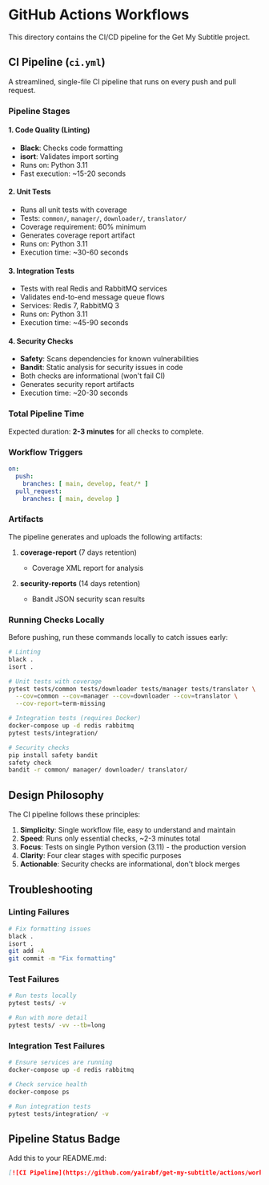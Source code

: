 # GitHub Actions Workflows

This directory contains the CI/CD pipeline for the Get My Subtitle project.

## CI Pipeline (`ci.yml`)

A streamlined, single-file CI pipeline that runs on every push and pull request.

### Pipeline Stages

#### 1. **Code Quality (Linting)**
- **Black**: Checks code formatting
- **isort**: Validates import sorting
- Runs on: Python 3.11
- Fast execution: ~15-20 seconds

#### 2. **Unit Tests**
- Runs all unit tests with coverage
- Tests: `common/`, `manager/`, `downloader/`, `translator/`
- Coverage requirement: 60% minimum
- Generates coverage report artifact
- Runs on: Python 3.11
- Execution time: ~30-60 seconds

#### 3. **Integration Tests**
- Tests with real Redis and RabbitMQ services
- Validates end-to-end message queue flows
- Services: Redis 7, RabbitMQ 3
- Runs on: Python 3.11
- Execution time: ~45-90 seconds

#### 4. **Security Checks**
- **Safety**: Scans dependencies for known vulnerabilities
- **Bandit**: Static analysis for security issues in code
- Both checks are informational (won't fail CI)
- Generates security report artifacts
- Execution time: ~20-30 seconds

### Total Pipeline Time
Expected duration: **2-3 minutes** for all checks to complete.

### Workflow Triggers

```yaml
on:
  push:
    branches: [ main, develop, feat/* ]
  pull_request:
    branches: [ main, develop ]
```

### Artifacts

The pipeline generates and uploads the following artifacts:

1. **coverage-report** (7 days retention)
   - Coverage XML report for analysis

2. **security-reports** (14 days retention)
   - Bandit JSON security scan results

### Running Checks Locally

Before pushing, run these commands locally to catch issues early:

```bash
# Linting
black .
isort .

# Unit tests with coverage
pytest tests/common tests/downloader tests/manager tests/translator \
  --cov=common --cov=manager --cov=downloader --cov=translator \
  --cov-report=term-missing

# Integration tests (requires Docker)
docker-compose up -d redis rabbitmq
pytest tests/integration/

# Security checks
pip install safety bandit
safety check
bandit -r common/ manager/ downloader/ translator/
```

## Design Philosophy

The CI pipeline follows these principles:

1. **Simplicity**: Single workflow file, easy to understand and maintain
2. **Speed**: Runs only essential checks, ~2-3 minutes total
3. **Focus**: Tests on single Python version (3.11) - the production version
4. **Clarity**: Four clear stages with specific purposes
5. **Actionable**: Security checks are informational, don't block merges

## Troubleshooting

### Linting Failures
```bash
# Fix formatting issues
black .
isort .
git add -A
git commit -m "Fix formatting"
```

### Test Failures
```bash
# Run tests locally
pytest tests/ -v

# Run with more detail
pytest tests/ -vv --tb=long
```

### Integration Test Failures
```bash
# Ensure services are running
docker-compose up -d redis rabbitmq

# Check service health
docker-compose ps

# Run integration tests
pytest tests/integration/ -v
```

## Pipeline Status Badge

Add this to your README.md:

```markdown
[![CI Pipeline](https://github.com/yairabf/get-my-subtitle/actions/workflows/ci.yml/badge.svg)](https://github.com/yairabf/get-my-subtitle/actions/workflows/ci.yml)
```
